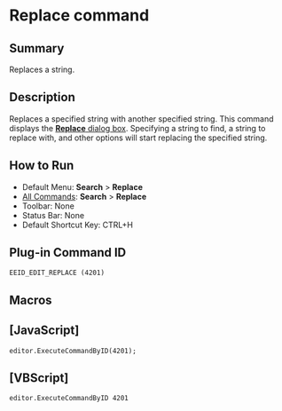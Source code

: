 # Replace command

## Summary

Replaces a string.

## Description

Replaces a specified string with another specified string. This command
displays the [**Replace** dialog box](../../dlg/replace/index).
Specifying a string to find, a string to replace with, and other options
will start replacing the specified string.

## How to Run

- Default Menu: **Search** \> **Replace**
- [All Commands](../tools/all_commands): **Search**
\> **Replace**
- Toolbar: None
- Status Bar: None
- Default Shortcut Key: CTRL+H

## Plug-in Command ID

```
EEID_EDIT_REPLACE (4201)```

## Macros

## \[JavaScript\]

```
editor.ExecuteCommandByID(4201);
```

## \[VBScript\]

```
editor.ExecuteCommandByID 4201
```
